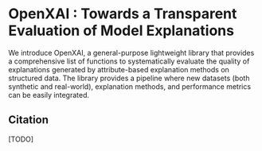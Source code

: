 
# OpenXAI : Towards a Transparent Evaluation of Model Explanations

We introduce OpenXAI, a general-purpose lightweight library that provides a comprehensive list of functions to systematically evaluate the quality of explanations generated by attribute-based explanation methods on structured data. The library provides a pipeline where new datasets (both synthetic and real-world), explanation methods, and performance metrics can be easily integrated.



## Citation

[TODO]
